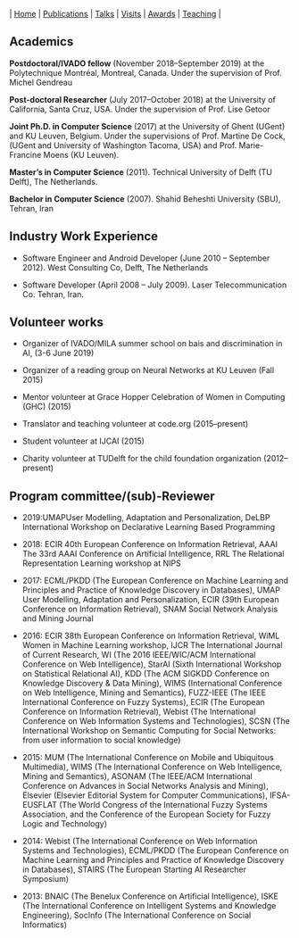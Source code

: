 | [Home](index.md) | [Publications](publications.md) | [Talks](talks.md) | [Visits](visits.md) | [Awards](awards.md) | [Teaching](teaching.md) |

## Academics

**Postdoctoral/IVADO fellow** (November 2018–September 2019) at the Polytechnique Montréal, Montreal,
Canada. Under the supervision of Prof. Michel Gendreau

**Post-doctoral Researcher** (July 2017–October 2018) at the University of California, Santa
Cruz, USA. Under the supervision of Prof. Lise Getoor

**Joint Ph.D. in Computer Science** (2017) at the University of Ghent (UGent) and KU
Leuven, Belgium. Under the supervisions of Prof. Martine De Cock, (UGent and University of
Washington Tacoma, USA) and Prof. Marie-Francine Moens (KU Leuven).

**Master’s in Computer Science** (2011). Technical University of Delft (TU Delft), The Netherlands.

**Bachelor in Computer Science** (2007). Shahid Beheshti University (SBU), Tehran, Iran


## Industry Work Experience

- Software Engineer and Android Developer (June 2010 – September 2012). West Consulting Co, Delft, The Netherlands

- Software Developer (April 2008 – July 2009). Laser Telecommunication Co. Tehran, Iran.


## Volunteer works

- Organizer of IVADO/MILA summer school on bais and discrimination in AI, (3-6 June 2019)

- Organizer of a reading group on Neural Networks at KU Leuven (Fall 2015)

- Mentor volunteer at Grace Hopper Celebration of Women in Computing (GHC) (2015)

- Translator and teaching volunteer at code.org (2015–present)

- Student volunteer at IJCAI (2015)

- Charity volunteer at TUDelft for the child foundation organization (2012–present)

## Program committee/(sub)-Reviewer

- 2019:UMAPUser Modelling, Adaptation and Personalization, DeLBP International Workshop on
Declarative Learning Based Programming

- 2018: ECIR 40th European Conference on Information Retrieval, AAAI The 33rd AAAI Conference
on Artificial Intelligence, RRL The Relational Representation Learning workshop at NIPS

- 2017: ECML/PKDD (The European Conference on Machine Learning and Principles and Practice
of Knowledge Discovery in Databases), UMAP User Modelling, Adaptation and Personalization, ECIR (39th European Conference on Information Retrieval), SNAM Social Network Analysis and Mining Journal


- 2016: ECIR 38th European Conference on Information Retrieval, WiML Women in Machine Learning workshop, IJCR The International Journal of Current Research, WI (The 2016 IEEE/WIC/ACM
International Conference on Web Intelligence), StarAI (Sixth International Workshop on Statistical Relational AI), KDD (The ACM SIGKDD Conference on Knowledge Discovery & Data Mining), WIMS (International Conference on Web Intelligence, Mining and Semantics), FUZZ-IEEE (The IEEE International Conference on Fuzzy Systems), ECIR (The European Conference on Information Retrieval), Webist (The International Conference on Web Information Systems and Technologies), SCSN (The
International Workshop on Semantic Computing for Social Networks: from user information to social
knowledge)

- 2015: MUM (The International Conference on Mobile and Ubiquitous Multimedia), WIMS (The
International Conference on Web Intelligence, Mining and Semantics), ASONAM (The IEEE/ACM
International Conference on Advances in Social Networks Analysis and Mining), Elsevier (Elsevier
Editorial System for Computer Communications), IFSA-EUSFLAT (The World Congress of the International Fuzzy Systems Association, and the Conference of the European Society for Fuzzy Logic and
Technology)

- 2014: Webist (The International Conference on Web Information Systems and Technologies),
ECML/PKDD (The European Conference on Machine Learning and Principles and Practice of Knowledge Discovery in Databases), STAIRS (The European Starting AI Researcher Symposium)

- 2013: BNAIC (The Benelux Conference on Artificial Intelligence), ISKE (The International Conference on Intelligent Systems and Knowledge Engineering), SocInfo (The International Conference on
Social Informatics)
